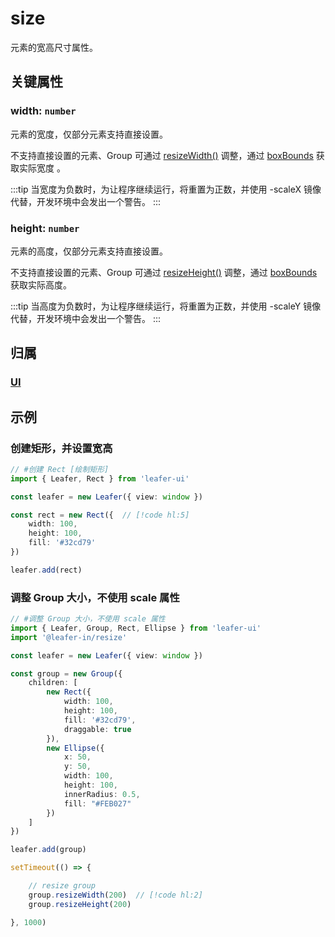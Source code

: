 # size

元素的宽高尺寸属性。

## 关键属性

### width: `number`

元素的宽度，仅部分元素支持直接设置。

不支持直接设置的元素、Group 可通过 [resizeWidth()](/reference/property/resize.md) 调整，通过 [boxBounds](/reference/property/bounds.md#boxbounds-iboundsdata) 获取实际宽度 。

:::tip
当宽度为负数时，为让程序继续运行，将重置为正数，并使用 -scaleX 镜像代替，开发环境中会发出一个警告。
:::

### height: `number`

元素的高度，仅部分元素支持直接设置。

不支持直接设置的元素、Group 可通过 [resizeHeight()](/reference/property/resize.md) 调整，通过 [boxBounds](/reference/property/bounds.md#boxbounds-iboundsdata) 获取实际高度。

:::tip
当高度为负数时，为让程序继续运行，将重置为正数，并使用 -scaleY 镜像代替，开发环境中会发出一个警告。
:::

## 归属

### [UI](/reference/display/UI.md)

## 示例

### 创建矩形，并设置宽高

```ts
// #创建 Rect [绘制矩形]
import { Leafer, Rect } from 'leafer-ui'

const leafer = new Leafer({ view: window })

const rect = new Rect({  // [!code hl:5]
    width: 100,
    height: 100,
    fill: '#32cd79'
})

leafer.add(rect)
```

### 调整 Group 大小，不使用 scale 属性

```ts
// #调整 Group 大小，不使用 scale 属性
import { Leafer, Group, Rect, Ellipse } from 'leafer-ui'
import '@leafer-in/resize'

const leafer = new Leafer({ view: window })

const group = new Group({
    children: [
        new Rect({
            width: 100,
            height: 100,
            fill: '#32cd79',
            draggable: true
        }),
        new Ellipse({
            x: 50,
            y: 50,
            width: 100,
            height: 100,
            innerRadius: 0.5,
            fill: "#FEB027"
        })
    ]
})

leafer.add(group)

setTimeout(() => {

    // resize group
    group.resizeWidth(200)  // [!code hl:2]
    group.resizeHeight(200)

}, 1000)


```
